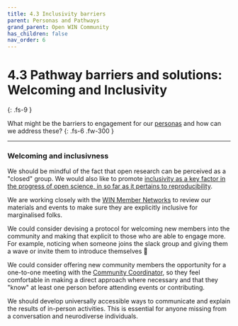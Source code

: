 ```yaml
---
title: 4.3 Inclusivity barriers
parent: Personas and Pathways
grand_parent: Open WIN Community
has_children: false
nav_order: 6
---
```


# 4.3 Pathway barriers and solutions: Welcoming and Inclusivity
{: .fs-9 }

What might be the barriers to engagement for our [personas](personas-3-descriptions.md) and how can we address these?
{: .fs-6 .fw-300 }

---

### Welcoming and inclusivness
We should be mindful of the fact that open research can be perceived as a "closed" group. We would also like to promote [inclusivity as a key factor in the progress of open science, in so far as it pertains to reproducibility](https://slides.com/cassgvp/deck-573b79).

We are working closely with the [WIN Member Networks](https://www.win.ox.ac.uk/about/edi/member-networks) to review our materials and events to make sure they are explicitly inclusive for marginalised folks.

We could consider devising a protocol for welcoming new members into the community and making that explicit to those who are able to engage more. For example, noticing when someone joins the slack group and giving them a wave or invite them to introduce themselves 👋

We could consider offering new community members the opportunity for a one-to-one meeting with the [Community Coordinator](https://cassgvp.github.io/WIN-Open-Neuroimaging-Community/docs/community/community-who.html#community-coordinator---cassandra-gould-van-praag-sheher), so they feel comfortable in making a direct approach where necessary and that they "know" at least one person before attending events or contributing.

We should develop universally accessible ways to communicate and explain the results of in-person activities. This is essential for anyone missing from a conversation and neurodiverse individuals.
